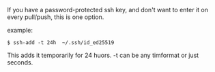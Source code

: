If you have a password-protected ssh key, and don't want to enter it on every pull/push, this is one option.

example:
```
$ ssh-add -t 24h  ~/.ssh/id_ed25519
```

This adds it temporarily for 24 huors.  -t can be any timformat or just seconds.
